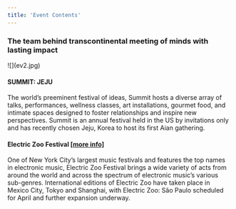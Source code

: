 ```yaml
---
title: 'Event Contents'
---
```


<h3 class="page-subtitle">The team behind transcontinental meeting of minds with lasting impact</h3>
![](ev2.jpg)
<h4 class="page-subtitle">SUMMIT: JEJU</h4>
The world’s preeminent festival of ideas, Summit hosts a diverse array of talks, performances, wellness classes, art installations, gourmet food, and intimate spaces designed to foster relationships and inspire new perspectives. Summit is an annual festival held in the US by invitations only and has recently chosen Jeju, Korea to host its first Aian gathering. 

<h4 class="page-subtitle">Electric Zoo Festival <a class="title-link" href="http://electriczoofestival.com/">[more info]</a></h4>
One of New York City’s largest music festivals and features the top names in electronic music, Electric Zoo Festival brings a wide variety of acts from around the world and across the spectrum of electronic music’s various sub-genres. International editions of Electric Zoo have taken place in Mexico City, Tokyo and Shanghai, with Electric Zoo: São Paulo scheduled for  April and further expansion underway. 
